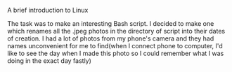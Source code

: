 A brief introduction to Linux

The task was to make an interesting Bash script.
I decided to make one which renames all the .jpeg photos in the directory of script into their dates of creation.
I had a lot of photos from my phone's camera and they had names unconvenient for me to find(when I connect phone to computer, I'd like to see the day when I made this photo so I could remember what I was doing in the exact day fastly)
